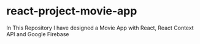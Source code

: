 # react-project-movie-app
In This Repository I have designed a Movie App with React,  React Context API and Google Firebase
